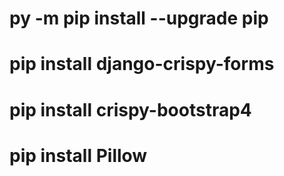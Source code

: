 # py -m pip install --upgrade pip
# pip install django-crispy-forms
# pip install crispy-bootstrap4 
# pip install Pillow
